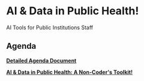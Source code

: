 # AI & Data in Public Health!
AI Tools for Public Institutions Staff 


## Agenda

[**Detailed Agenda Document**](https://docs.google.com/spreadsheets/d/1PLaKK1ik0PdX8jiQp85IELva5wTWYv6nJXyxM_DVD40/edit?pli=1&gid=993963664#gid=993963664)

[**AI & Data in Public Health: A Non-Coder's Toolkit!**](https://github.com/ua-datalab/AI-for-Professionals/wiki)
